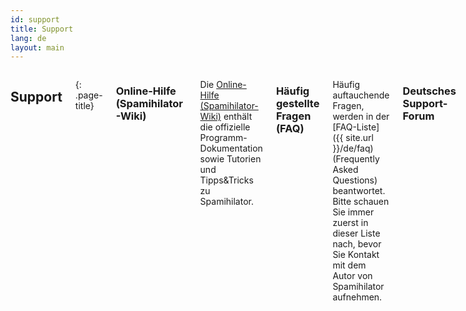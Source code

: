 ```yaml
---
id: support
title: Support
lang: de
layout: main
---
```


<div class="row">
<div class="twelve columns" markdown="1">

## Support
{: .page-title}

### Online-Hilfe (Spamihilator-Wiki)

Die [Online-Hilfe (Spamihilator-Wiki)](http://wiki.spamihilator.com) enthält die offizielle
Programm-Dokumentation sowie Tutorien und Tipps&Tricks zu Spamihilator.

### Häufig gestellte Fragen (FAQ)

Häufig auftauchende Fragen, werden in der [FAQ-Liste]({{ site.url }}/de/faq) (Frequently Asked Questions)
beantwortet. Bitte schauen Sie immer zuerst in dieser Liste nach, bevor Sie Kontakt mit dem Autor
von Spamihilator aufnehmen.

### Deutsches Support-Forum

Wenn Sie sofortige Hilfe benötigen, schauen Sie am besten ins [Spamihilator-Forum](http://www.spamihilator.com/forum).
Bitte benutzen Sie dort zuerst die Suchen-Funktion, um nach bereits vorhandenen Themen zu suchen. Dadurch
werden Doppel-Einträge vermieden.

</div>
</div>